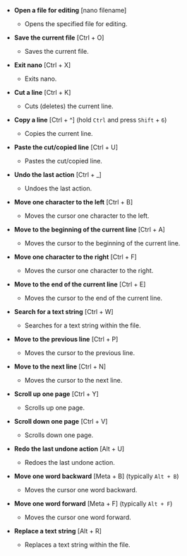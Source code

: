 - **Open a file for editing** [nano filename]
  - Opens the specified file for editing.

- **Save the current file** [Ctrl + O]
  - Saves the current file.

- **Exit nano** [Ctrl + X]
  - Exits nano.

- **Cut a line** [Ctrl + K]
  - Cuts (deletes) the current line.

- **Copy a line** [Ctrl + ^] (hold `Ctrl` and press `Shift` + `6`)
  - Copies the current line.

- **Paste the cut/copied line** [Ctrl + U]
  - Pastes the cut/copied line.

- **Undo the last action** [Ctrl + _]
  - Undoes the last action.

- **Move one character to the left** [Ctrl + B]
  - Moves the cursor one character to the left.

- **Move to the beginning of the current line** [Ctrl + A]
  - Moves the cursor to the beginning of the current line.

- **Move one character to the right** [Ctrl + F]
  - Moves the cursor one character to the right.

- **Move to the end of the current line** [Ctrl + E]
  - Moves the cursor to the end of the current line.

- **Search for a text string** [Ctrl + W]
  - Searches for a text string within the file.

- **Move to the previous line** [Ctrl + P]
  - Moves the cursor to the previous line.

- **Move to the next line** [Ctrl + N]
  - Moves the cursor to the next line.

- **Scroll up one page** [Ctrl + Y]
  - Scrolls up one page.

- **Scroll down one page** [Ctrl + V]
  - Scrolls down one page.

- **Redo the last undone action** [Alt + U]
  - Redoes the last undone action.

- **Move one word backward** [Meta + B] (typically `Alt + B`)
  - Moves the cursor one word backward.

- **Move one word forward** [Meta + F] (typically `Alt + F`)
  - Moves the cursor one word forward.

- **Replace a text string** [Alt + R]
  - Replaces a text string within the file.
